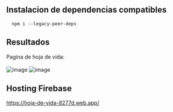 ## Instalacion de dependencias compatibles
```
  npm i --legacy-peer-deps
```
## Resultados
Pagina de hoja de vida: <br><br>
![image](https://github.com/cristian-simba/segunda-evaluacion/assets/117742977/f723239b-8957-4ce4-8214-0dfb9b798ada)
![image](https://github.com/cristian-simba/segunda-evaluacion/assets/117742977/31eb50ef-ea05-4ca8-837a-87a3f28d386e)

## Hosting Firebase
https://hoja-de-vida-8277d.web.app/
